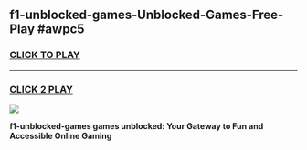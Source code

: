 
## f1-unblocked-games-Unblocked-Games-Free-Play #awpc5
<h3>
<a href="https://us.freeplayer.one?title=f1-unblocked-games&ref=9M">CLICK TO PLAY</a></h3>
<hr>

<h3>
<a href="https://us.freeplayer.one?title=f1-unblocked-games&ref=9M">CLICK 2 PLAY</a>
  
</h3>

<a href="https://us.freeplayer.one?title=f1-unblocked-games&ref=9M"><img src="https://clearcache.store/games.png"></a>


**f1-unblocked-games games unblocked: Your Gateway to Fun and Accessible Online Gaming**
